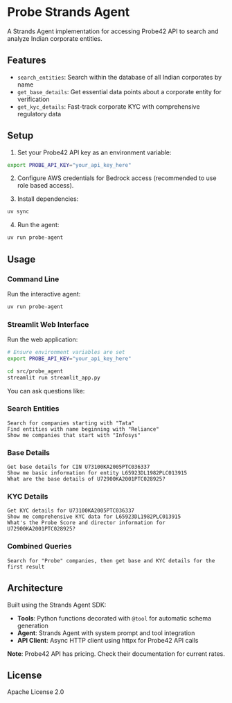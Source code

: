 # Probe Strands Agent

A Strands Agent implementation for accessing Probe42 API to search and analyze Indian corporate entities.

## Features

- `search_entities`: Search within the database of all Indian corporates by name
- `get_base_details`: Get essential data points about a corporate entity for verification
- `get_kyc_details`: Fast-track corporate KYC with comprehensive regulatory data

## Setup

1. Set your Probe42 API key as an environment variable:
```bash
export PROBE_API_KEY="your_api_key_here"
```

2. Configure AWS credentials for Bedrock access (recommended to use role based access).

3. Install dependencies:
```bash
uv sync
```

4. Run the agent:
```bash
uv run probe-agent
```

## Usage

### Command Line
Run the interactive agent:
```bash
uv run probe-agent
```

### Streamlit Web Interface
Run the web application:
```bash
# Ensure environment variables are set
export PROBE_API_KEY="your_api_key_here"

cd src/probe_agent
streamlit run streamlit_app.py
```

You can ask questions like:

### Search Entities
```
Search for companies starting with "Tata"
Find entities with name beginning with "Reliance"
Show me companies that start with "Infosys"
```

### Base Details
```
Get base details for CIN U73100KA2005PTC036337
Show me basic information for entity L65923DL1982PLC013915
What are the base details of U72900KA2001PTC028925?
```

### KYC Details
```
Get KYC details for U73100KA2005PTC036337
Show me comprehensive KYC data for L65923DL1982PLC013915
What's the Probe Score and director information for U72900KA2001PTC028925?
```

### Combined Queries
```
Search for "Probe" companies, then get base and KYC details for the first result
```

## Architecture

Built using the Strands Agent SDK:
- **Tools**: Python functions decorated with `@tool` for automatic schema generation
- **Agent**: Strands Agent with system prompt and tool integration
- **API Client**: Async HTTP client using httpx for Probe42 API calls

**Note**: Probe42 API has pricing. Check their documentation for current rates.

## License

Apache License 2.0